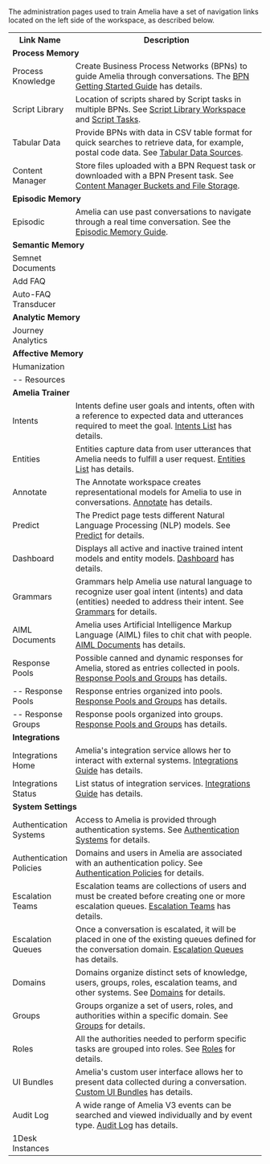 The administration pages used to train Amelia have a set of navigation links located on the left side of the workspace, as described below.
<table class="wrapped relative-table confluenceTable" style="width: 100.0%;">
<colgroup>
<col style="width: 18%" />
<col style="width: 81%" />
</colgroup>
<tbody>
<tr class="header">
<th class="confluenceTh">Link Name</th>
<th class="confluenceTh">Description</th>
</tr>
&#10;<tr class="odd">
<td colspan="2" class="confluenceTd"><strong>Process Memory</strong></td>
</tr>
<tr class="even">
<td class="confluenceTd">Process Knowledge</td>
<td class="confluenceTd">Create Business Process Networks (BPNs) to guide Amelia through conversations. The <a href="BPN%20Getting%20Started%20Guide">BPN Getting Started Guide</a> has details.</td>
</tr>
<tr class="odd">
<td class="confluenceTd">Script Library</td>
<td class="confluenceTd">Location of scripts shared by Script tasks in multiple BPNs. See <a href="https://docs.ipsoft.com/display/AmeliaDocsV36/Script+Tasks#ScriptTasks-ScriptLibraryWorkspace">Script Library Workspace</a> and <a href="Script%20Tasks">Script Tasks</a>.</td>
</tr>
<tr class="even">
<td class="confluenceTd">Tabular Data</td>
<td class="confluenceTd">Provide BPNs with data in CSV table format for quick searches to retrieve data, for example, postal code data. See <a href="https://docs.ipsoft.com/display/AmeliaDocsV36/Script+Tasks#ScriptTasks-TabularDataTabularDataSources">Tabular Data Sources</a>.</td>
</tr>
<tr class="odd">
<td class="confluenceTd">Content Manager</td>
<td class="confluenceTd">Store files uploaded with a BPN Request task or downloaded with a BPN Present task. See <a href="https://docs.ipsoft.com/display/AmeliaDocsV36/BPN+Tasks#BPNTasks-ContentManagerBucketsandFileStorage">Content Manager Buckets and File Storage</a>.</td>
</tr>
<tr class="even">
<td colspan="2" class="confluenceTd"><strong>Episodic Memory</strong></td>
</tr>
<tr class="odd">
<td class="confluenceTd">Episodic</td>
<td class="confluenceTd">Amelia can use past conversations to navigate through a real time conversation. See the <a href="Episodic%20Memory%20Guide">Episodic Memory Guide</a>.</td>
</tr>
<tr class="even">
<td colspan="2" class="confluenceTd"><strong>Semantic Memory</strong></td>
</tr>
<tr class="odd">
<td class="confluenceTd">Semnet Documents</td>
<td class="confluenceTd"><br />
</td>
</tr>
<tr class="even">
<td class="confluenceTd">Add FAQ</td>
<td class="confluenceTd"><br />
</td>
</tr>
<tr class="odd">
<td class="confluenceTd">Auto-FAQ Transducer</td>
<td class="confluenceTd"><br />
</td>
</tr>
<tr class="even">
<td colspan="2" class="confluenceTd"><strong>Analytic Memory</strong></td>
</tr>
<tr class="odd">
<td class="confluenceTd">Journey Analytics</td>
<td class="confluenceTd"><br />
</td>
</tr>
<tr class="even">
<td colspan="2" class="confluenceTd"><strong>Affective Memory</strong></td>
</tr>
<tr class="odd">
<td class="confluenceTd">Humanization</td>
<td class="confluenceTd"><br />
</td>
</tr>
<tr class="even">
<td class="confluenceTd">-- Resources</td>
<td class="confluenceTd"><br />
</td>
</tr>
<tr class="odd">
<td colspan="2" class="confluenceTd"><strong>Amelia Trainer</strong></td>
</tr>
<tr class="even">
<td class="confluenceTd">Intents</td>
<td class="confluenceTd">Intents define user goals and intents, often with a reference to expected data and utterances required to meet the goal. <a href="Intents%20List">Intents List</a> has details.</td>
</tr>
<tr class="odd">
<td class="confluenceTd">Entities</td>
<td class="confluenceTd">Entities capture data from user utterances that Amelia needs to fulfill a user request. <a href="Entities%20List">Entities List</a> has details.</td>
</tr>
<tr class="even">
<td class="confluenceTd">Annotate</td>
<td class="confluenceTd">The Annotate workspace creates representational models for Amelia to use in conversations. <a href="Annotate">Annotate</a> has details.</td>
</tr>
<tr class="odd">
<td class="confluenceTd">Predict</td>
<td class="confluenceTd">The Predict page tests different Natural Language Processing (NLP) models. See <a href="Predict">Predict</a> for details.</td>
</tr>
<tr class="even">
<td class="confluenceTd">Dashboard</td>
<td class="confluenceTd">Displays all active and inactive trained intent models and entity models. <a href="Dashboard">Dashboard</a> has details.</td>
</tr>
<tr class="odd">
<td class="confluenceTd">Grammars</td>
<td class="confluenceTd">Grammars help Amelia use natural language to recognize user goal intent (intents) and data (entities) needed to address their intent. See <a href="Grammars">Grammars</a> for details.</td>
</tr>
<tr class="even">
<td class="confluenceTd">AIML Documents</td>
<td class="confluenceTd">Amelia uses Artificial Intelligence Markup Language (AIML) files to chit chat with people. <a href="AIML%20Documents">AIML Documents</a> has details.</td>
</tr>
<tr class="odd">
<td class="confluenceTd">Response Pools</td>
<td class="confluenceTd">Possible canned and dynamic responses for Amelia, stored as entries collected in pools. <a href="Response%20Pools%20and%20Groups">Response Pools and Groups</a> has details.</td>
</tr>
<tr class="even">
<td class="confluenceTd">-- Response Pools</td>
<td class="confluenceTd">Response entries organized into pools. <a href="Response%20Pools%20and%20Groups">Response Pools and Groups</a> has details.</td>
</tr>
<tr class="odd">
<td class="confluenceTd">-- Response Groups</td>
<td class="confluenceTd">Response pools organized into groups. <a href="Response%20Pools%20and%20Groups">Response Pools and Groups</a> has details.</td>
</tr>
<tr class="even">
<td colspan="2" class="confluenceTd"><strong>Integrations</strong></td>
</tr>
<tr class="odd">
<td class="confluenceTd">Integrations Home</td>
<td class="confluenceTd">Amelia's integration service allows her to interact with external systems. <a href="Integrations%20Guide">Integrations Guide</a> has details.</td>
</tr>
<tr class="even">
<td class="confluenceTd">Integrations Status</td>
<td class="confluenceTd">List status of integration services. <a href="Integrations%20Guide">Integrations Guide</a> has details.</td>
</tr>
<tr class="odd">
<td colspan="2" class="confluenceTd"><strong>System Settings</strong></td>
</tr>
<tr class="even">
<td class="confluenceTd">Authentication Systems</td>
<td class="confluenceTd">Access to Amelia is provided through authentication systems. See <a href="Authentication%20Systems">Authentication Systems</a> for details.</td>
</tr>
<tr class="odd">
<td class="confluenceTd">Authentication Policies</td>
<td class="confluenceTd">Domains and users in Amelia are associated with an authentication policy. See <a href="Authentication%20Policies">Authentication Policies</a> for details.</td>
</tr>
<tr class="even">
<td class="confluenceTd">Escalation Teams</td>
<td class="confluenceTd">Escalation teams are collections of users and must be created before creating one or more escalation queues. <a href="Escalation%20Teams">Escalation Teams</a> has details.</td>
</tr>
<tr class="odd">
<td class="confluenceTd">Escalation Queues</td>
<td class="confluenceTd">Once a conversation is escalated, it will be placed in one of the existing queues defined for the conversation domain. <a href="Escalation%20Queues">Escalation Queues</a> has details.</td>
</tr>
<tr class="even">
<td class="confluenceTd">Domains</td>
<td class="confluenceTd">Domains organize distinct sets of knowledge, users, groups, roles, escalation teams, and other systems. See <a href="Domains">Domains</a> for details.</td>
</tr>
<tr class="odd">
<td class="confluenceTd">Groups</td>
<td class="confluenceTd">Groups organize a set of users, roles, and authorities within a specific domain. See <a href="Groups">Groups</a> for details.</td>
</tr>
<tr class="even">
<td class="confluenceTd">Roles</td>
<td class="confluenceTd">All the authorities needed to perform specific tasks are grouped into roles. See <a href="Roles">Roles</a> for details.</td>
</tr>
<tr class="odd">
<td class="confluenceTd">UI Bundles</td>
<td class="confluenceTd">Amelia's custom user interface allows her to present data collected during a conversation. <a href="Custom%20UI%20Bundles">Custom UI Bundles</a> has details.</td>
</tr>
<tr class="even">
<td class="confluenceTd">Audit Log</td>
<td class="confluenceTd">A wide range of Amelia V3 events can be searched and viewed individually and by event type. <a href="Audit%20Log">Audit Log</a> has details.</td>
</tr>
<tr class="odd">
<td class="confluenceTd">1Desk Instances</td>
<td class="confluenceTd"><br />
</td>
</tr>
</tbody>
</table>
